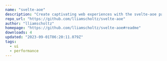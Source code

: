 ```yaml
---
name: "svelte-aoe"
description: "Create captivating web experiences with the svelte-aoe package."
repo_url: "https://github.com/lliamscholtz/svelte-aoe"
author: "lliamscholtz"
homepage: "https://github.com/lliamscholtz/svelte-aoe#readme"
downloads: 4
updated: "2023-09-01T06:20:11.079Z"
tags: 
  - ui
  - performance
---
```

